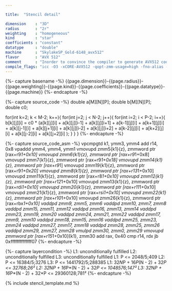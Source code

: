 ```yaml
---

title:  "Stencil detail"

dimension    : "3D"
radius       : "2r"
weighting    : "homogeneous"
kind         : "star"
coefficients : "constant"
datatype     : "double"
machine      : "SkylakeSP_Gold-6148_avx512"
flavor       : "AVX 512"
comment      : "Inorder to convince the compiler to generate AVX512 code, the flag` -qopt-zmm-usage=high` has to be used."
compile_flags: "icc -O3 -xCORE-AVX512 -qopt-zmm-usage=high -fno-alias -qopenmp -DLIKWID_PERFMON -I/mnt/opt/likwid-4.3.2/include -L/mnt/opt/likwid-4.3.2/lib -I./stempel/stempel/headers/ ./stempel/headers/timing.c ./stempel/headers/dummy.c solar_compilable.c -o stencil -llikwid"
---
```


{%- capture basename -%}
{{page.dimension}}-{{page.radius}}-{{page.weighting}}-{{page.kind}}-{{page.coefficients}}-{{page.datatype}}-{{page.machine}}
{%- endcapture -%}

{%- capture source_code -%}
double a[M][N][P];
double b[M][N][P];
double c0;

for(int k=2; k < M-2; k++){
  for(int j=2; j < N-2; j++){
    for(int i=2; i < P-2; i++){
      b[k][j][i] = c0 * (a[k][j][i]
        + a[k][j][i-1] + a[k][j][i+1]
        + a[k-1][j][i] + a[k+1][j][i]
        + a[k][j-1][i] + a[k][j+1][i]
        + a[k][j][i-2] + a[k][j][i+2]
        + a[k-2][j][i] + a[k+2][j][i]
        + a[k][j-2][i] + a[k][j+2][i]
        );
    }
  }
}
{%- endcapture -%}

{%- capture source_code_asm -%}
vpcmpgtd k1, ymm3, ymm4
add r14, 0x8
vpaddd ymm4, ymm4, ymm1
vmovupd zmm5{k1}{z}, zmmword ptr [rax+r9*1+0x10]
vmovupd zmm6{k1}{z}, zmmword ptr [rax+r9*1+0x8]
vmovupd zmm7{k1}{z}, zmmword ptr [rax+r9*1+0x18]
vmovupd zmm14{k1}{z}, zmmword ptr [rax+r9*1]
vmovupd zmm19{k1}{z}, zmmword ptr [rax+r9*1+0x20]
vmovupd zmm8{k1}{z}, zmmword ptr [rax+r13*1+0x10]
vmovupd zmm11{k1}{z}, zmmword ptr [rax+r8*1+0x10]
vmovupd zmm12{k1}{z}, zmmword ptr [rax+r12*1+0x10]
vmovupd zmm13{k1}{z}, zmmword ptr [rax+rdi*1+0x10]
vmovupd zmm20{k1}{z}, zmmword ptr [rax+r11*1+0x10]
vmovupd zmm21{k1}{z}, zmmword ptr [rax+rsi*1+0x10]
vmovupd zmm22{k1}{z}, zmmword ptr [rax+r10*1+0x10]
vmovupd zmm26{k1}{z}, zmmword ptr [rax+rbx*1+0x10]
vaddpd zmm9, zmm5, zmm6
vaddpd zmm10, zmm7, zmm8
vaddpd zmm15, zmm11, zmm12
vaddpd zmm16, zmm13, zmm14
vaddpd zmm23, zmm19, zmm20
vaddpd zmm24, zmm21, zmm22
vaddpd zmm17, zmm9, zmm10
vaddpd zmm18, zmm15, zmm16
vaddpd zmm25, zmm23, zmm24
vaddpd zmm27, zmm17, zmm18
vaddpd zmm28, zmm25, zmm26
vaddpd zmm29, zmm27, zmm28
vmulpd zmm30, zmm0, zmm29
vmovupd zmmword ptr [rax+r15*1+0x10]{k1}, zmm30
add rax, 0x40
cmp r14, rdx
jb 0xffffffffffffff07
{%- endcapture -%}

{%- capture layercondition -%}
L1: unconditionally fulfilled
L2: unconditionally fulfilled
L3: unconditionally fulfilled
L1: P <= 2048/5;409
L2: P <= 16384/5;3276
L3: P <= 1441792/5;288385
L1: 32*N*P + 16*P*(N - 2) + 32*P <= 32768;26²
L2: 32*N*P + 16*P*(N - 2) + 32*P <= 1048576;147²
L3: 32*N*P + 16*P*(N - 2) + 32*P <= 29360128;781²
{%- endcapture -%}

{% include stencil_template.md %}

